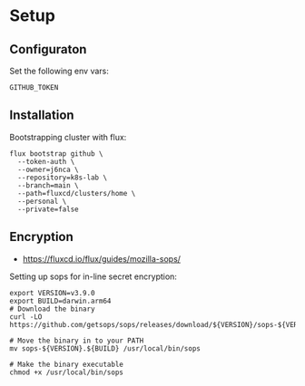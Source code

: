 # Setup

## Configuraton

Set the following env vars:

```
GITHUB_TOKEN
```

## Installation
 
Bootstrapping cluster with flux:

```
flux bootstrap github \
  --token-auth \
  --owner=j6nca \
  --repository=k8s-lab \
  --branch=main \
  --path=fluxcd/clusters/home \
  --personal \
  --private=false
```

## Encryption

- https://fluxcd.io/flux/guides/mozilla-sops/

Setting up sops for in-line secret encryption:

```
export VERSION=v3.9.0
export BUILD=darwin.arm64
# Download the binary
curl -LO https://github.com/getsops/sops/releases/download/${VERSION}/sops-${VERSION}.${BUILD}

# Move the binary in to your PATH
mv sops-${VERSION}.${BUILD} /usr/local/bin/sops

# Make the binary executable
chmod +x /usr/local/bin/sops
```